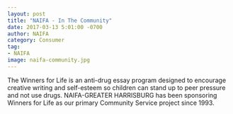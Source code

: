 ```yaml
---
layout: post
title: "NAIFA - In The Community"
date: 2017-03-13 5:01:00 -0700
author: NAIFA
category: Consumer
tag:
- NAIFA
image: naifa-community.jpg
---
```


The Winners for Life is an anti-drug essay program designed to encourage
creative writing and self-esteem so children can stand up to peer pressure
and not use drugs.  NAIFA-GREATER HARRISBURG has been sponsoring
Winners for Life as our primary Community Service project since 1993.

